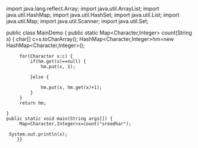 import java.lang.reflect.Array;
import java.util.ArrayList;
import java.util.HashMap;
import java.util.HashSet;
import java.util.List;
import java.util.Map;
import java.util.Scanner;
import java.util.Set;

public class MainDemo {
	public static  Map<Character,Integer> count(String s) {
		  char[] c=s.toCharArray();
	      HashMap<Character,Integer>hm=new HashMap<Character,Integer>();
	      
	      
	     for(Character x:c) {
	    	 if(hm.get(x)==null) {
	    		 hm.put(x, 1);
	    		 
	    	 }else {
	    		
	    		 hm.put(x, hm.get(x)+1);
	    	 }
	     }
	     return hm;
		
	}
	public static void main(String args[]) {
		 Map<Character,Integer>x=count("sreedhar");
       
     System.out.println(x);
        }}
    
	 

	
	

